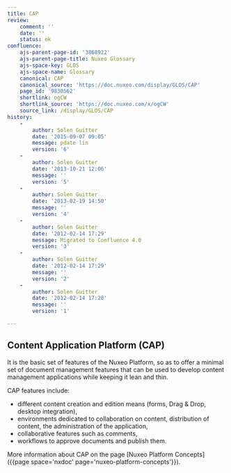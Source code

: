 ```yaml
---
title: CAP
review:
    comment: ''
    date: ''
    status: ok
confluence:
    ajs-parent-page-id: '3868922'
    ajs-parent-page-title: Nuxeo Glossary
    ajs-space-key: GLOS
    ajs-space-name: Glossary
    canonical: CAP
    canonical_source: 'https://doc.nuxeo.com/display/GLOS/CAP'
    page_id: '9830562'
    shortlink: ogCW
    shortlink_source: 'https://doc.nuxeo.com/x/ogCW'
    source_link: /display/GLOS/CAP
history:
    -
        author: Solen Guitter
        date: '2015-09-07 09:05'
        message: pdate lin
        version: '6'
    -
        author: Solen Guitter
        date: '2013-10-21 12:06'
        message: ''
        version: '5'
    -
        author: Solen Guitter
        date: '2013-02-19 14:50'
        message: ''
        version: '4'
    -
        author: Solen Guitter
        date: '2012-02-14 17:29'
        message: Migrated to Confluence 4.0
        version: '3'
    -
        author: Solen Guitter
        date: '2012-02-14 17:29'
        message: ''
        version: '2'
    -
        author: Solen Guitter
        date: '2012-02-14 17:28'
        message: ''
        version: '1'

---
```

## Content Application Platform (CAP)

It is the basic set of features of the Nuxeo Platform, so as to offer a minimal set of document management features that can be used to develop content management applications while keeping it lean and thin.

CAP features include:

*   different content creation and edition means (forms, Drag & Drop, desktop integration),
*   environments dedicated to collaboration on content, distribution of content, the administration of the application,
*   collaborative features such as comments,
*   workflows to approve documents and publish them.

More information about CAP on the page [Nuxeo Platform Concepts]({{page space='nxdoc' page='nuxeo-platform-concepts'}}).
